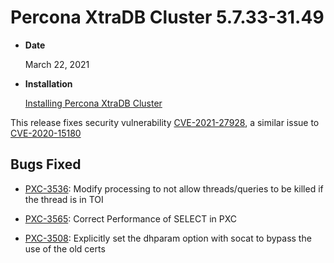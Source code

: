 # Percona XtraDB Cluster 5.7.33-31.49


* **Date**

    March 22, 2021



* **Installation**

    [Installing Percona XtraDB Cluster](https://www.percona.com/doc/percona-xtradb-cluster/5.7/install/index.html)


This release fixes security vulnerability [CVE-2021-27928](https://cve.mitre.org/cgi-bin/cvename.cgi?name=CVE-2021-27928), a similar issue to [CVE-2020-15180](https://cve.mitre.org/cgi-bin/cvename.cgi?name=CVE-2020-15180)

## Bugs Fixed


* [PXC-3536](https://jira.percona.com/browse/PXC-3536): Modify processing to not allow threads/queries to be killed if the thread is in TOI


* [PXC-3565](https://jira.percona.com/browse/PXC-3565): Correct Performance of SELECT in PXC


* [PXC-3508](https://jira.percona.com/browse/PXC-3508): Explicitly set the dhparam option with socat to bypass the use of the old certs
